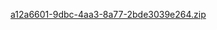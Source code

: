 [a12a6601-9dbc-4aa3-8a77-2bde3039e264.zip](https://github.com/user-attachments/files/17234395/a12a6601-9dbc-4aa3-8a77-2bde3039e264.zip)
